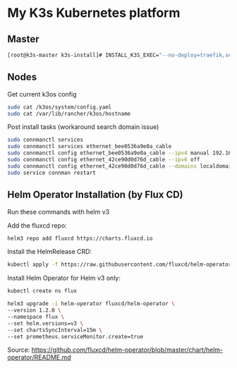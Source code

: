 # My K3s Kubernetes platform

## Master

```bash
[root@k3s-master k3s-install]# INSTALL_K3S_EXEC="--no-deploy=traefik,servicelb,local-storage" ./install.sh |tee -a install_2019<date>.log
```

## Nodes

Get current k3os config

```bash
sudo cat /k3os/system/config.yaml
sudo cat /var/lib/rancher/k3os/hostname
```

Post install tasks (workaround search domain issue)

```bash
sudo connmanctl services
sudo connmanctl services ethernet_bee0536a9e0a_cable
sudo connmanctl config ethernet_bee0536a9e0a_cable --ipv4 manual 192.168.92.34 255.255.255.0 192.168.92.1 --nameservers 192.168.92.1
sudo connmanctl config ethernet_42ce90d0d76d_cable --ipv6 off
sudo connmanctl config ethernet_42ce90d0d76d_cable --domains localdomain
sudo service connman restart
```

## Helm Operator Installation (by Flux CD)

Run these commands with helm v3

Add the fluxcd repo:

```sh
helm3 repo add fluxcd https://charts.fluxcd.io
```

Install the HelmRelease CRD:

```sh
kubectl apply -f https://raw.githubusercontent.com/fluxcd/helm-operator/1.2.0/deploy/crds.yaml
```

Install Helm Operator for Helm v3 only:

```sh
kubectl create ns flux

helm3 upgrade -i helm-operator fluxcd/helm-operator \
--version 1.2.0 \
--namespace flux \
--set helm.versions=v3 \
--set chartsSyncInterval=15m \
--set prometheus.serviceMonitor.create=true
```

Source: https://github.com/fluxcd/helm-operator/blob/master/chart/helm-operator/README.md
